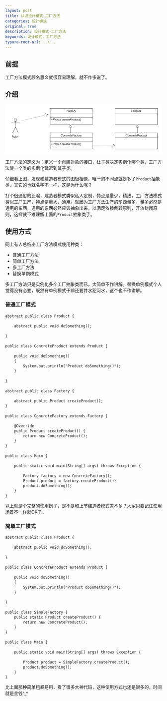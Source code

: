 ```yaml
---
layout: post
title: 认识设计模式-工厂方法
categories: 设计模式
original: true
description: 设计模式-工厂方法
keywords: 设计模式，工厂方法
typora-root-url: ..\..
---
```


[1]:/images/design/factory.png

## 前提

工厂方法模式顾名思义就很容易理解，就不作多说了。

## 介绍

![img][1]

工厂方法的定义为：定义一个创建对象的接口，让子类决定实例化哪个类，工厂方法使一个类的实例化延迟到其子类。

仔细看上图，发现和建造者模式的图很相像，唯一的不同点就是多了`Product`抽象类，其它的也就名字不一样，这是为什么呢？

打个很通俗的比喻，建造者模式类似私人定制，特点是量少，精致，工厂方法模式类似工厂生产，特点是量大，通用。就因为工厂方法生产的东西量多，量多必然是通用的东西，通用的东西必然应该抽象出来，以满足依赖倒转原则，开放封闭原则，这样就不难理解上面的`Product`抽象类了。

## 使用方式

网上有人总结出工厂方法模式使用种类：

- 普通工厂方法
- 简单工厂方法
- 多工厂方法
- 替换单例模式

多工厂方法只是实例化多个工厂抽象类而已，太简单不作讲解。替换单例模式个人觉得没有必要，既然有单例模式干嘛还要井水犯河水，这个也不作讲解。

### 普通工厂模式


	abstract public class Product {
	
	    abstract public void doSomething();
	
	}
	
	public class ConcreteProduct extends Product {
	
	    public void doSomething()
	    {
	        System.out.println("Product doSomething()");
	    }
	
	}
	
	abstract public class Factory {
	
	    abstract public Product createProduct();
	}
	
	public class ConcreteFactory extends Factory {
	
	    @Override
	    public Product createProduct() {
	        return new ConcreteProduct();
	    }
	}
	
	public class Main {
	
	    public static void main(String[] args) throws Exception {
	
	        Factory factory = new ConcreteFactory();
	        Product product = factory.createProduct();
	        product.doSomething();
	    }
	}

以上就是个完整的使用例子，是不是和上节建造者模式差不多？大家只要记住使用场景不一样就OK了。

### 简单工厂模式

	abstract public class Product {
	
	    abstract public void doSomething();
	
	}
	
	public class ConcreteProduct extends Product {
	
	    public void doSomething()
	    {
	        System.out.println("Product doSomething()");
	    }
	
	}

	public class SimpleFactory {
	    public static Product createProduct() {
	        return new ConcreteProduct();
	    }
	}

	public class Main {
	
	    public static void main(String[] args) throws Exception {
	
	        Product product = SimpleFactory.createProduct();
	        product.doSomething();
	    }
	}

比上面那种简单粗暴易用，看了很多大神代码，这种使用方式也还是很多的，时间就是金钱^_^